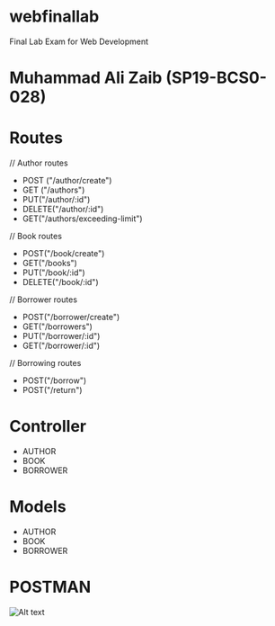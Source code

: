 # webfinallab
Final Lab Exam for Web Development 

# Muhammad Ali Zaib (SP19-BCS0-028)

# Routes 
// Author routes
- POST ("/author/create")
- GET ("/authors")
- PUT("/author/:id")
- DELETE("/author/:id")
- GET("/authors/exceeding-limit")

// Book routes
- POST("/book/create")
- GET("/books")
- PUT("/book/:id")
- DELETE("/book/:id")

// Borrower routes
- POST("/borrower/create")
- GET("/borrowers")
- PUT("/borrower/:id")
- GET("/borrower/:id")

// Borrowing routes
- POST("/borrow")
- POST("/return")
# Controller 
- AUTHOR
- BOOK
- BORROWER
# Models
- AUTHOR
- BOOK
- BORROWER

# POSTMAN
![Alt text](postman.jpg?raw=true "Postman")
